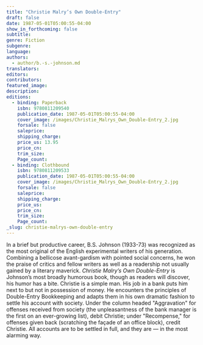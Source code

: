```yaml
---
title: "Christie Malry’s Own Double-Entry"
draft: false
date: 1987-05-01T05:00:55-04:00
show_in_forthcoming: false
subtitle:
genre: Fiction
subgenre:
language:
authors:
  - author/b.-s.-johnson.md
translators:
editors:
contributors:
featured_image:
description:
editions:
  - binding: Paperback
    isbn: 9780811209540
    publication_date: 1987-05-01T05:00:55-04:00
    cover_image: /images/Christie_Malrys_Own_Double-Entry_2.jpg
    forsale: false
    saleprice:
    shipping_charge:
    price_us: 13.95
    price_cn:
    trim_size:
    Page_count:
  - binding: Clothbound
    isbn: 9780811209533
    publication_date: 1987-05-01T05:00:55-04:00
    cover_image: /images/Christie_Malrys_Own_Double-Entry_2.jpg
    forsale: false
    saleprice:
    shipping_charge:
    price_us:
    price_cn:
    trim_size:
    Page_count:
_slug: christie-malrys-own-double-entry
---
```


In a brief but productive career, B.S. Johnson (1933-73) was recognized as the most original of the English experimental writers of his generation. Combining a bellicose avant-gardism with pointed social concerns, he won the praise of critics and fellow writers as well as a readership not usually gained by a literary maverick. _Christie Malry’s Own Double-Entry_ is Johnson’s most broadly humorous book, though as readers will discover, his humor has a bite. Christie is a simple man. His job in a bank puts him next to but not in possession of money. He encounters the principles of Double-Entry Bookkeeping and adapts them in his own dramatic fashion to settle his account with society. Under the column headed "Aggravation" for offenses received from society (the unpleasantness of the bank manager is the first on an ever-growing list), debit Christie; under "Recompense," for offenses given back (scratching the façade of an office block), credit Christie. All accounts are to be settled in full, and they are — in the most alarming way.

